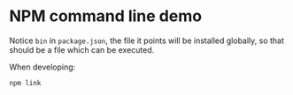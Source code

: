 NPM command line demo
=====================

Notice `bin` in `package.json`, the file it points will be installed globally, so that should be a file which can be executed.

When developing:

```
npm link
```